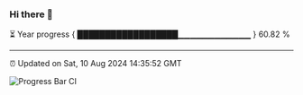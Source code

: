 ### Hi there 👋

⏳ Year progress { ██████████████████▁▁▁▁▁▁▁▁▁▁▁▁ } 60.82 %

---

⏰ Updated on Sat, 10 Aug 2024 14:35:52 GMT

![Progress Bar CI](https://github.com/IshwaranRudhara/GIT-ACTION/workflows/Progress%20Bar%20CI/badge.svg)
